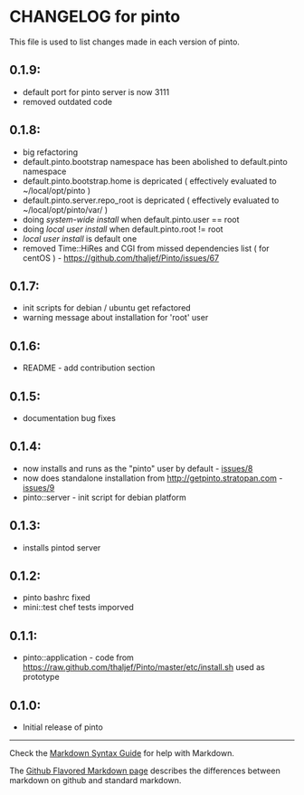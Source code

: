 # CHANGELOG for pinto

This file is used to list changes made in each version of pinto.


## 0.1.9:
* default port for pinto server is now 3111
* removed outdated code

## 0.1.8:

* big refactoring 
* default.pinto.bootstrap namespace has been abolished to default.pinto namespace
* default.pinto.bootstrap.home is depricated ( effectively evaluated to ~/local/opt/pinto )
* default.pinto.server.repo_root is depricated ( effectively evaluated to ~/local/opt/pinto/var/ )
* doing *system-wide install* when default.pinto.user == root
* doing *local user install* when default.pinto.root != root
* *local user install* is default one
* removed Time::HiRes and CGI from missed dependencies list ( for centOS ) - https://github.com/thaljef/Pinto/issues/67


## 0.1.7:
* init scripts for debian / ubuntu get refactored
* warning message about installation for 'root' user

## 0.1.6:
* README - add contribution section

## 0.1.5:
* documentation bug fixes

## 0.1.4:
* now installs and runs as the "pinto" user by default - [issues/8](https://github.com/melezhik/cookbooks/issues/8)
* now does standalone installation from http://getpinto.stratopan.com - [issues/9](https://github.com/melezhik/cookbooks/issues/9)
* pinto::server - init script for debian platform

## 0.1.3:

* installs pintod server

## 0.1.2:
* pinto bashrc fixed
* mini::test chef tests imporved

## 0.1.1:
* pinto::application - code from https://raw.github.com/thaljef/Pinto/master/etc/install.sh used as prototype

## 0.1.0:

* Initial release of pinto

- - -
Check the [Markdown Syntax Guide](http://daringfireball.net/projects/markdown/syntax) for help with Markdown.

The [Github Flavored Markdown page](http://github.github.com/github-flavored-markdown/) describes the differences between markdown on github and standard markdown.

